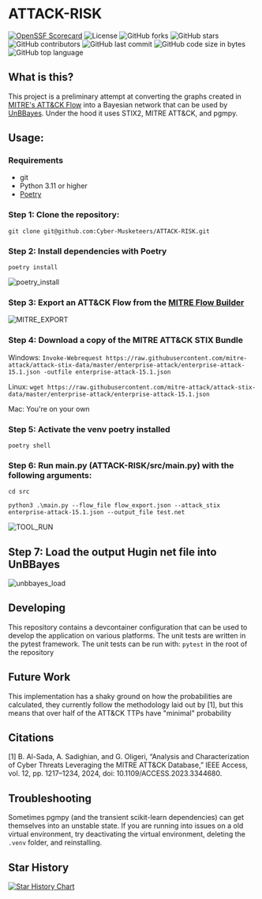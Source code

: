 # ATTACK-RISK
[![OpenSSF Scorecard](https://api.scorecard.dev/projects/github.com/Cyber-Musketeers/ATTACK-RISK/badge)](https://scorecard.dev/viewer/?uri=github.com/Cyber-Musketeers/ATTACK-RISK)
![License](https://img.shields.io/github/license/Cyber-Musketeers/ATTACK-RISK)
![GitHub forks](https://img.shields.io/github/forks/Cyber-Musketeers/ATTACK-RISK)
![GitHub stars](https://img.shields.io/github/stars/Cyber-Musketeers/ATTACK-RISK)
![GitHub contributors](https://img.shields.io/github/contributors/Cyber-Musketeers/ATTACK-RISK)
![GitHub last commit](https://img.shields.io/github/last-commit/Cyber-Musketeers/ATTACK-RISK)
![GitHub code size in bytes](https://img.shields.io/github/languages/code-size/Cyber-Musketeers/ATTACK-RISK)
![GitHub top language](https://img.shields.io/github/languages/top/Cyber-Musketeers/ATTACK-RISK)





## What is this?

This project is a preliminary attempt at converting the graphs created in [MITRE's ATT&CK Flow](https://mitre-engenuity.org/cybersecurity/center-for-threat-informed-defense/our-work/attack-flow/) into a Bayesian network that can be used by [UnBBayes](https://unbbayes.sourceforge.net/). Under the hood it uses STIX2, MITRE ATT&CK, and pgmpy.

## Usage:
### Requirements
- git
- Python 3.11 or higher
- [Poetry](https://python-poetry.org/)


### Step 1: Clone the repository:

`git clone git@github.com:Cyber-Musketeers/ATTACK-RISK.git`


### Step 2: Install dependencies with Poetry

`poetry install`

![poetry_install](https://github.com/user-attachments/assets/b9fffefd-1ba7-4509-8d87-cc0ae9a8daf6)

### Step 3: Export an ATT&CK Flow from the [MITRE Flow Builder](https://center-for-threat-informed-defense.github.io/attack-flow/ui/)

![MITRE_EXPORT](https://github.com/user-attachments/assets/fd8c8405-5f5c-4e46-8aee-bb8c9cd4020d)

### Step 4: Download a copy of the MITRE ATT&CK STIX Bundle

Windows: `Invoke-Webrequest https://raw.githubusercontent.com/mitre-attack/attack-stix-data/master/enterprise-attack/enterprise-attack-15.1.json -outfile enterprise-attack-15.1.json`

Linux: `wget https://raw.githubusercontent.com/mitre-attack/attack-stix-data/master/enterprise-attack/enterprise-attack-15.1.json`

Mac: You're on your own

### Step 5: Activate the venv poetry installed

`poetry shell`

### Step 6: Run main.py (ATTACK-RISK/src/main.py) with the following arguments:

`cd src`

`python3 .\main.py --flow_file flow_export.json --attack_stix enterprise-attack-15.1.json --output_file test.net`

![TOOL_RUN](https://github.com/user-attachments/assets/3bdcbff7-6a56-41e7-89e8-21224d6f9840)


## Step 7: Load the output Hugin net file into UnBBayes

![unbbayes_load](https://github.com/user-attachments/assets/50263070-c4c7-4984-848a-f68321222b7c)

## Developing

This repository contains a devcontainer configuration that can be used to develop the application on various platforms. The unit tests are written in the pytest framework. The unit tests can be run with:
`pytest` in the root of the repository

## Future Work

This implementation has a shaky ground on how the probabilities are calculated, they currently follow the methodology laid out by [1], but this means that over half of the ATT&CK TTPs have "minimal" probability

## Citations

[1] B. Al-Sada, A. Sadighian, and G. Oligeri, “Analysis and Characterization of Cyber Threats Leveraging the MITRE ATT&CK Database,” IEEE Access, vol. 12, pp. 1217–1234, 2024, doi: 10.1109/ACCESS.2023.3344680.


## Troubleshooting

Sometimes pgmpy (and the transient scikit-learn dependencies) can get themselves into an unstable state. If you are running into issues on a old virtual environment, try deactivating the virtual environment, deleting the `.venv` folder, and reinstalling.

## Star History

[![Star History Chart](https://api.star-history.com/svg?repos=Cyber-Musketeers/ATTACK-RISK&type=Date)](https://star-history.com/#Cyber-Musketeers/ATTACK-RISK&Date)
